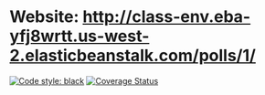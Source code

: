 # Website: http://class-env.eba-yfj8wrtt.us-west-2.elasticbeanstalk.com/polls/1/
[![Code style: black](https://img.shields.io/badge/code%20style-black-000000.svg)](https://github.com/psf/black)
[![Coverage Status](https://coveralls.io/repos/github/aigOffline/swe1-app/badge.svg?branch=main)](https://coveralls.io/github/aigOffline/swe1-app?branch=main)
